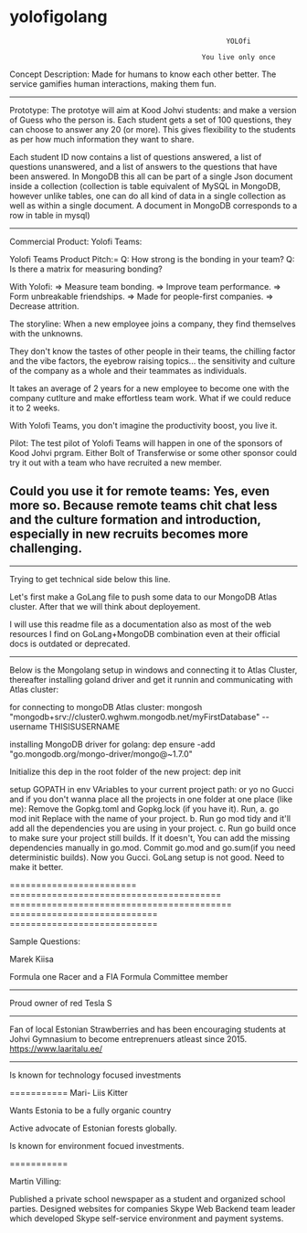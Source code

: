 # yolofigolang
                                                         YOLOfi
                                                                                    
                                                   You live only once

Concept Description:
Made for humans to know each other better.
The service gamifies human interactions, making them fun. 

--------------------

Prototype:
The prototye will aim at Kood Johvi students: and make a version of Guess who the person is.
Each student gets a set of 100 questions, they can choose to answer any 20 (or more). This gives flexibility to the students as per how much information they want to share.

Each student ID now contains a list of questions answered, a list of questions unanswered, and a list of answers to the questions that have been answered.
In MongoDB this all can be part of a single Json document inside a collection (collection is table equivalent of MySQL in MongoDB, however unlike tables, one can do all kind of data in a single collection as well as within a single document. A document in MongoDB corresponds to a row in table in mysql)



--------------------

Commercial Product: Yolofi Teams: 

Yolofi Teams Product Pitch:= 
  Q: How strong is the bonding in your team? 
  Q: Is there a matrix for measuring bonding?

With Yolofi:
 => Measure team bonding.
 => Improve team performance.
 => Form unbreakable friendships.
 => Made for people-first companies.
 => Decrease attrition.
 
 
 The storyline:
 When a new employee joins a company, they find themselves with the unknowns.
 
 They don't know the tastes of other people in their teams, the chilling factor and the vibe factors, the eyebrow raising topics... the sensitivity and culture of the company as a whole and their teammates as individuals.
 
 It takes an average of 2 years for a new employee to become one with the company cutlture and make effortless team work.
    What if we could reduce it to 2 weeks.
    
 With Yolofi Teams, you don't imagine the productivity boost, you live it.


  

Pilot:
The test pilot of Yolofi Teams will happen in one of the sponsors of Kood Johvi prgram. Either Bolt of Transferwise or some other sponsor could try it out with a team who have recruited a new member. 

Could you use it for remote teams:
Yes, even more so. Because remote teams chit chat less and the culture formation and introduction, especially in new recruits becomes more challenging.
---------------------

---------------------
Trying to get technical side below this line.

Let's first make a GoLang file to push some data to our MongoDB Atlas cluster. After that we will think about deployement.

I will use this readme file as a documentation also as most of the web resources I find on GoLang+MongoDB combination even at their official docs is outdated or deprecated.

---------------------

Below is the Mongolang setup in windows and connecting it to Atlas Cluster, thereafter installing goland driver and get it runnin and communicating with Atlas cluster:

for connecting to mongoDB Atlas cluster:
mongosh "mongodb+srv://cluster0.wghwm.mongodb.net/myFirstDatabase" --username THISISUSERNAME

installing MongoDB driver for golang:
dep ensure -add "go.mongodb.org/mongo-driver/mongo@~1.7.0"

Initialize this dep in the root folder of the new project:
dep init

setup GOPATH in env VAriables to your current project path: or yo no Gucci
and if you don't wanna place all the projects in one folder at one place (like me):
            Remove the Gopkg.toml and Gopkg.lock (if you have it).
            Run,
            a. go mod init <project-name> Replace <project-name> with the name of your project.
            b. Run go mod tidy and it'll add all the dependencies you are using in your project.
            c. Run go build once to make sure your project still builds. If it doesn't, You can add the missing dependencies manually in go.mod.
            Commit go.mod and go.sum(if you need deterministic builds).
  Now you Gucci. GoLang setup is not good. Need to make it better.
  
  ======================== ======================================== ========================================== ============================ ============================
            
 Sample Questions:
  
  Marek Kiisa

Formula one Racer and a FIA ​​Formula Committee member

-----------

Proud owner of red Tesla S

------
Fan of local Estonian Strawberries and has been encouraging students at Johvi Gymnasium to become entreprenuers atleast since 2015.
https://www.laaritalu.ee/

----------

Is known for technology focused investments

===========
Mari- Liis Kitter

Wants Estonia to be a fully organic country

Active advocate of Estonian forests globally.

Is known for environment focued investments.

===========

Martin Villing:

Published a private school newspaper as a student and organized school parties.
Designed websites for companies
Skype Web Backend team leader which developed Skype self-service environment and payment systems.
  
  
